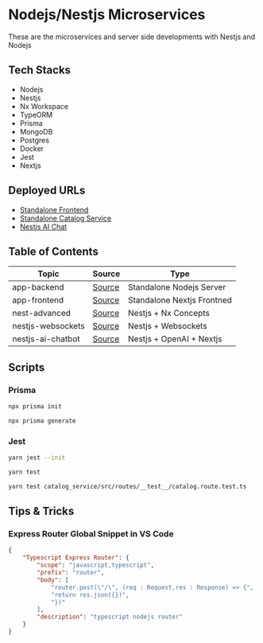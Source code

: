 # Nodejs/Nestjs Microservices

These are the microservices and server side developments with Nestjs and Nodejs

## Tech Stacks

- Nodejs
- Nestjs
- Nx Workspace
- TypeORM
- Prisma
- MongoDB
- Postgres
- Docker
- Jest
- Nextjs

## Deployed URLs

- [Standalone Frontend](https://node-ms.vercel.app/)
- [Standalone Catalog Service](https://node-kafka-catalog.onrender.com/api/v1/catalog)
- [Nestjs AI Chat](https://nest-ai-chat.onrender.com/docs)

## Table of Contents

| Topic             | Source                         | Type                       |
| ----------------- | ------------------------------ | -------------------------- |
| app-backend       | [Source](./app-backend/)       | Standalone Nodejs Server   |
| app-frontend      | [Source](./app-frontend)       | Standalone Nextjs Frontned |
| nest-advanced     | [Source](./nest-advanced)      | Nestjs + Nx Concepts       |
| nestjs-websockets | [Source](./nestjs-websockets)  | Nestjs + Websockets        |
| nestjs-ai-chatbot | [Source](./nestjs-ai-chatbot/) | Nestjs + OpenAI + Nextjs   |

## Scripts

### Prisma

```bash
npx prisma init
```

```bash
npx prisma generate
```

### Jest

```bash
yarn jest --init
```

```bash
yarn test
```

```bash
yarn test catalog_service/src/routes/__test__/catalog.route.test.ts
```

## Tips & Tricks

### Express Router Global Snippet in VS Code

```json
{
	"Typescript Express Router": {
		"scope": "javascript,typescript",
		"prefix": "router",
		"body": [
			"router.post(\"/\", (req : Request,res : Response) => {",
			"return res.json({})",
			"})"
		],
		"description": "typescript nodejs router"
	}
}
```
